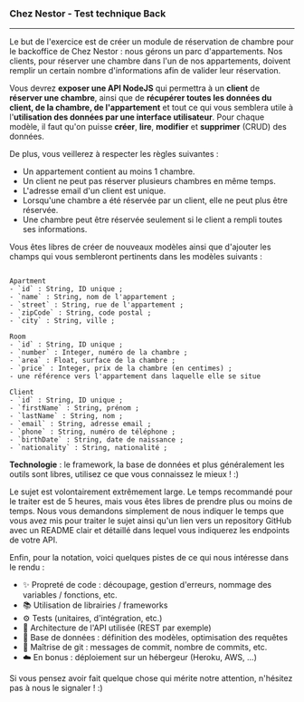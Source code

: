 ### Chez Nestor - Test technique Back

-----

Le but de l'exercice est de créer un module de réservation de chambre pour le backoffice de Chez Nestor : nous gérons un parc d'appartements. Nos clients, pour réserver une chambre dans l'un de nos appartements, doivent remplir un certain nombre d'informations afin de valider leur réservation.

Vous devrez **exposer une API NodeJS** qui permettra à un **client** de **réserver une chambre**, ainsi que de **récupérer toutes les données du client, de la chambre, de l'appartement** et tout ce qui vous semblera utile à l'**utilisation des données par une interface utilisateur**. Pour chaque modèle, il faut qu'on puisse **créer**, **lire**, **modifier** et **supprimer** (CRUD) des données.

De plus, vous veillerez à respecter les règles suivantes :
- Un appartement contient au moins 1 chambre.
- Un client ne peut pas réserver plusieurs chambres en même temps.
- L'adresse email d'un client est unique.
- Lorsqu'une chambre a été réservée par un client, elle ne peut plus être réservée.
- Une chambre peut être réservée seulement si le client a rempli toutes ses informations.


Vous êtes libres de créer de nouveaux modèles ainsi que d'ajouter les champs qui vous sembleront pertinents dans les modèles suivants :

```

Apartment
- `id` : String, ID unique ;
- `name` : String, nom de l'appartement ;
- `street` : String, rue de l'appartement ;
- `zipCode` : String, code postal ;
- `city` : String, ville ;

Room
- `id` : String, ID unique ;
- `number` : Integer, numéro de la chambre ;
- `area` : Float, surface de la chambre ;
- `price` : Integer, prix de la chambre (en centimes) ;
- une référence vers l'appartement dans laquelle elle se situe

Client
- `id` : String, ID unique ;
- `firstName` : String, prénom ;
- `lastName` : String, nom ;
- `email` : String, adresse email ;
- `phone` : String, numéro de téléphone ;
- `birthDate` : String, date de naissance ;
- `nationality` : String, nationalité ;

``` 

**Technologie** : le framework, la base de données et plus généralement les outils sont libres, utilisez ce que vous connaissez le mieux ! :)

Le sujet est volontairement extrêmement large. Le temps recommandé pour le traiter est de 5 heures, mais vous êtes libres de prendre plus ou moins de temps.
Nous vous demandons simplement de nous indiquer le temps que vous avez mis pour traiter le sujet ainsi qu'un lien vers un repository GitHub avec un README clair et détaillé dans lequel vous indiquerez les endpoints de votre API.

Enfin, pour la notation, voici quelques pistes de ce qui nous intéresse dans le rendu :

- ✨ Propreté de code : découpage, gestion d'erreurs, nommage des variables / fonctions, etc.
- 📚 Utilisation de librairies / frameworks
- ⚙️ Tests (unitaires, d'intégration, etc.)
- 🏦 Architecture de l'API utilisée (REST par exemple)
- 📖 Base de données : définition des modèles, optimisation des requêtes
- 🔀 Maîtrise de git : messages de commit, nombre de commits, etc.
- ☁️ En bonus : déploiement sur un hébergeur (Heroku, AWS, ...)

Si vous pensez avoir fait quelque chose qui mérite notre attention, n'hésitez pas à nous le signaler ! :) 

